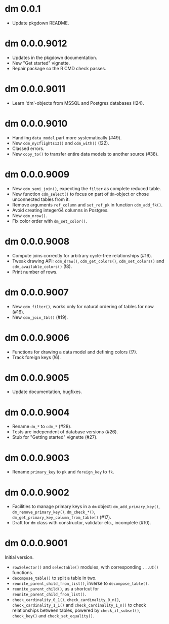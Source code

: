 # dm 0.0.1

- Update pkgdown README.


# dm 0.0.0.9012

- Updates in the pkgdown documentation.
- New "Get started" vignette.
- Repair package so the R CMD check passes.


# dm 0.0.0.9011

- Learn 'dm'-objects from MSSQL and Postgres databases (!24).


# dm 0.0.0.9010

- Handling `data_model` part more systematically (#49).
- New `cdm_nycflights13()` and `cdm_with()` (!22).
- Classed errors.
- New `copy_to()` to transfer entire data models to another source (#38).


# dm 0.0.0.9009

- New `cdm_semi_join()`, expecting the `filter` as complete reduced table.
- New function `cdm_select()` to focus on part of `dm`-object or chose unconnected tables from it.
- Remove arguments `ref_column` and `set_ref_pk` in function `cdm_add_fk()`.
- Avoid  creating integer64 columns in Postgres.
- New `cdm_nrow()`.
- Fix color order with `dm_set_color()`.


# dm 0.0.0.9008

- Compute joins correctly for arbitrary cycle-free relationships (#16).
- Tweak drawing API: `cdm_draw()`, `cdm_get_colors()`, `cdm_set_colors()` and `cdm_available_colors()` (!8). 
- Print number of rows.


# dm 0.0.0.9007

- New `cdm_filter()`, works only for natural ordering of tables for now (#16).
- New `cdm_join_tbl()` (#19).

# dm 0.0.0.9006

- Functions for drawing a data model and defining colors (!7).
- Track foreign keys (!6).


# dm 0.0.0.9005

- Update documentation, bugfixes.


# dm 0.0.0.9004

- Rename `dm_*` to `cdm_*` (#28).
- Tests are independent of database versions (#26).
- Stub for "Getting started" vignette (#27).


# dm 0.0.0.9003

- Rename `primary_key` to `pk` and `foreign_key` to `fk`.


# dm 0.0.0.9002

- Facilities to manage primary keys in a `dm` object: `dm_add_primary_key()`, `dm_remove_primary_key()`, `dm_check_*()`, `dm_get_primary_key_column_from_table()` (#17).
- Draft for `dm` class with constructor, validator etc., incomplete (#10).


# dm 0.0.0.9001

Initial version.

- `rowSelector()` and `selectable()` modules, with corresponding `...UI()` functions.
- `decompose_table()` to split a table in two.
- `reunite_parent_child_from_list()`, inverse to `decompose_table()`.
- `reunite_parent_child()`, as a shortcut for `reunite_parent_child_from_list()`.
- `check_cardinality_0_1()`, `check_cardinality_0_n()`, `check_cardinality_1_1()` and `check_cardinality_1_n()` to check relationships between tables, powered by `check_if_subset()`, `check_key()` and `check_set_equality()`.

